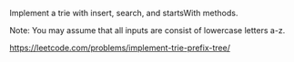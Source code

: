 Implement a trie with insert, search, and startsWith methods.

Note:
You may assume that all inputs are consist of lowercase letters a-z.

https://leetcode.com/problems/implement-trie-prefix-tree/
